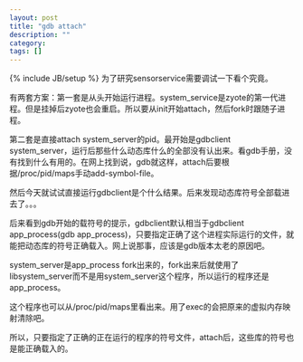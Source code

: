 ```yaml
---
layout: post
title: "gdb attach"
description: ""
category: 
tags: []
---
```

{% include JB/setup %}
为了研究sensorservice需要调试一下看个究竟。

有两套方案：第一套是从头开始运行进程。system_service是zyote的第一代进程。但是挂掉后zyote也会重启。所以要从init开始attach，然后fork时跟随子进程。

第二套是直接attach system_server的pid。最开始是gdbclient system_server，运行后那些什么动态库什么的全部没有认出来。看gdb手册，没有找到什么有用的。在网上找到说，gdb就这样，attach后要根据/proc/pid/maps手动add-symbol-file。

然后今天就试试直接运行gdbclient是个什么结果。后来发现动态库符号全部载进去了。。。

后来看到gdb开始的载符号的提示，gdbclient默认相当于gdbclient app_process(gdb app_process)，只要指定正确了这个进程实际运行的文件，就能把动态库的符号正确载入。网上说那事，应该是gdb版本太老的原因吧。

system_server是app_process fork出来的，fork出来后就使用了libsystem_server而不是用system_server这个程序，所以运行的程序还是app_process。

这个程序也可以从/proc/pid/maps里看出来。用了exec的会把原来的虚拟内存映射清除吧。

所以，只要指定了正确的正在运行的程序的符号文件，attach后，这些库的符号也是能正确载入的。

